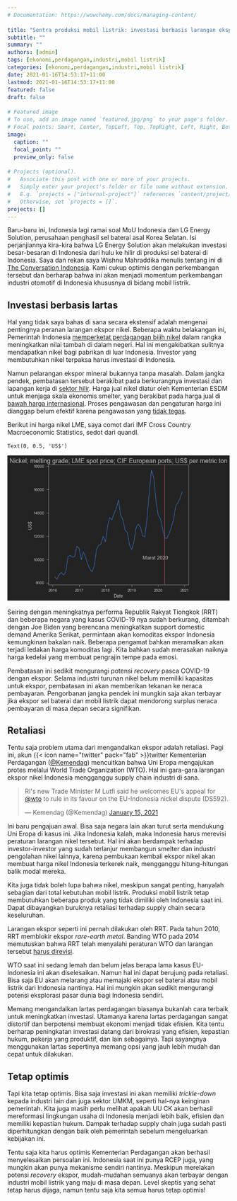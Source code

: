 ```yaml
---
# Documentation: https://wowchemy.com/docs/managing-content/

title: "Sentra produksi mobil listrik: investasi berbasis larangan ekspor?"
subtitle: ""
summary: ""
authors: [admin]
tags: [ekonomi,perdagangan,industri,mobil listrik]
categories: [ekonomi,perdagangan,industri,mobil listrik]
date: 2021-01-16T14:53:17+11:00
lastmod: 2021-01-16T14:53:17+11:00
featured: false
draft: false

# Featured image
# To use, add an image named `featured.jpg/png` to your page's folder.
# Focal points: Smart, Center, TopLeft, Top, TopRight, Left, Right, BottomLeft, Bottom, BottomRight.
image:
  caption: ""
  focal_point: ""
  preview_only: false

# Projects (optional).
#   Associate this post with one or more of your projects.
#   Simply enter your project's folder or file name without extension.
#   E.g. `projects = ["internal-project"]` references `content/project/deep-learning/index.md`.
#   Otherwise, set `projects = []`.
projects: []
---
```


Baru-baru ini, Indonesia lagi ramai soal MoU Indonesia dan LG Energy Solution, perusahaan penghasil sel baterai asal Korea Selatan. Isi perjanjiannya kira-kira bahwa LG Energy Solution akan melakukan investasi besar-besaran di Indonesia dari hulu ke hilir di produksi sel baterai di Indonesia. Saya dan rekan saya Wishnu Mahraddika menulis tentang ini di [The Conversation Indonesia](https://theconversation.com/mengapa-tren-kendaraan-listrik-adalah-momentum-transformasi-industri-otomotif-indonesia-152958). Kami cukup optimis dengan perkembangan tersebut dan berharap bahwa ini akan menjadi momentum perkembangan industri otomotif di Indonesia khususnya di bidang mobil listrik.

## Investasi berbasis lartas

Hal yang tidak saya bahas di sana secara ekstensif adalah mengenai pentingnya peranan larangan ekspor nikel. Beberapa waktu belakangan ini, Pemerintah Indonesia [memperketat perdagangan bijih nikel](https://katadata.co.id/desysetyowati/berita/5e9a4c3ac65b3/bkpm-larangan-ekspor-bijih-nikel-sesuai-uu-minerba#:~:text=Pemerintah%20melarang%20ekspor%20bijih%20nikel,Pengusahaan%20Pertambangan%20Mineral%20dan%20Batubara.) dalam rangka meningkatkan nilai tambah di dalam negeri. Hal ini mengakibatkan sulitnya mendapatkan nikel bagi pabrikan di luar Indonesia. Investor yang membutuhkan nikel terpaksa harus investasi di Indonesia.

Namun pelarangan ekspor mineral bukannya tanpa masalah. Dalam jangka pendek, pembatasan tersebut berakibat pada berkurangnya investasi dan lapangan kerja di [sektor hilir](https://www.iisd.org/sites/default/files/publications/case-study-indonesia-downstream-linkages.pdf). Harga jual nikel diatur oleh Kementerian ESDM untuk menjaga skala ekonomis smelter, yang berakibat pada harga jual di [bawah harga internasional](https://tirto.id/harga-patokan-nikel-ditetapkan-30-di-bawah-harga-internasional-fSwz). Proses pengawasan dan pengaturan harga ini dianggap belum efektif karena pengawasan yang [tidak tegas](https://katadata.co.id/sortatobing/berita/5f7b0de0c8da2/kisruh-penambang-vs-pemilik-smelter-soal-harga-bijih-nikel?utm_source=Direct&utm_medium=Tags%20Pelarangan%20Ekspor%20Nikel&utm_campaign=BIG%20HL%20Slide%201).

Berikut ini harga nikel LME, saya comot dari IMF Cross Country Macroeconomic Statistics, sedot dari quandl.




    Text(0, 0.5, 'US$')




    
![png](./index_1_1.png)
    


Seiring dengan meningkatnya performa Republik Rakyat Tiongkok (RRT) dan beberapa negara yang kasus COVID-19 nya sudah berkurang, ditambah dengan Joe Biden yang berencana meningkatkan support domestic demand Amerika Serikat, permintaan akan komoditas ekspor Indonesia kemungkinan bakalan naik. Beberapa pengamat bahkan meramalkan akan terjadi ledakan harga komoditas lagi. Kita bahkan sudah merasakan naiknya harga kedelai yang membuat pengrajin tempe pada emosi. 

Pembatasan ini sedikit mengurangi potensi _recovery_ pasca COVID-19 dengan ekspor. Selama industri turunan nikel belum memiliki kapasitas untuk ekspor, pembatasan ini akan memberikan tekanan ke neraca pembayaran. Pengorbanan jangka pendek ini mungkin saja akan terbayar jika ekspor sel baterai dan mobil listrik dapat mendorong surplus neraca pembayaran di masa depan secara signifikan.

## Retaliasi
Tentu saja problem utama dari mengandalkan ekspor adalah retaliasi. Pagi ini, akun {{< icon name="twitter" pack="fab" >}}twitter Kementerian Perdagangan ([@Kemendag](https://twitter.com/Kemendag)) mencuitkan bahwa Uni Eropa mengajukan protes melalui World Trade Organization (WTO). Hal ini gara-gara larangan ekspor nikel Indonesia mengganggu supply chain industri di sana.

<blockquote class="twitter-tweet"><p lang="en" dir="ltr">RI&#39;s new Trade Minister M Lutfi said he welcomes EU&#39;s appeal for <a href="https://twitter.com/wto?ref_src=twsrc%5Etfw">@wto</a> to rule in its favour on the EU-Indonesia nickel dispute (DS592).</p>&mdash; Kemendag (@Kemendag) <a href="https://twitter.com/Kemendag/status/1350227457157206022?ref_src=twsrc%5Etfw">January 15, 2021</a></blockquote> <script async src="https://platform.twitter.com/widgets.js" charset="utf-8"></script>

Ini baru pengajuan awal. Bisa saja negara lain akan turut serta mendukung Uni Eropa di kasus ini. Jika Indonesia kalah, maka Indonesia harus merevisi peraturan larangan nikel tersebut. Hal ini akan berdampak terhadap investor-investor yang sudah terlanjur membangun smelter dan industri pengolahan nikel lainnya, karena pembukaan kembali ekspor nikel akan membuat harga nikel Indonesia terkerek naik, mengganggu hitung-hitungan balik modal mereka.

Kita juga tidak boleh lupa bahwa nikel, meskipun sangat penting, hanyalah sebagian dari total kebutuhan mobil listrik. Produksi mobil listrik tetap membutuhkan beberapa produk yang tidak dimiliki oleh Indonesia saat ini. Dapat dibayangkan buruknya retaliasi terhadap supply chain secara keseluruhan. 

Larangan ekspor seperti ini pernah dilakukan oleh RRT. Pada tahun 2010, RRT memblokir ekspor _rare-earth metal_. Banding WTO pada 2014 memutuskan bahwa RRT telah menyalahi peraturan WTO dan larangan tersebut [harus direvisi](https://www.reuters.com/article/us-china-wto-rareearths-idUSBREA2P0ZK20140326).

WTO saat ini sedang lemah dan belum jelas berapa lama kasus EU-Indonesia ini akan diselesaikan. Namun hal ini dapat berujung pada retaliasi. Bisa saja EU akan melarang atau memajaki ekspor sel baterai atau mobil listrik dari Indonesia nantinya. Hal ini mungkin akan sedikit mengurangi potensi eksplorasi pasar dunia bagi Indonesia sendiri.

Memang mengandalkan lartas perdagangan biasanya bukanlah cara terbaik untuk meningkatkan investasi. Utamanya karena lartas perdagangan sangat distortif dan berpotensi membuat ekonomi menjadi tidak efisien. Kita tentu berharap peningkatan investasi datang dari birokrasi yang efisien, kepastian hukum, pekerja yang produktif, dan lain sebagainya. Tapi sayangnya menggunakan lartas sepertinya memang opsi yang jauh lebih mudah dan cepat untuk dilakukan.

## Tetap optimis
Tapi kita tetap optimis. Bisa saja investasi ini akan memiliki _trickle-down_ kepada industri lain dan juga sektor UMKM, seperti hal-nya keinginan pemerintah. Kita juga masih perlu melihat apakah UU CK akan berhasil mereformasi lingkungan usaha di Indonesia menjadi lebih baik, efisien dan memiliki kepastian hukum. Dampak terhadap supply chain juga sudah pasti diperhitungkan dengan baik oleh pemerintah sebelum mengeluarkan kebijakan ini.

Tentu saja kita harus optimis Kementerian Perdagangan akan berhasil menyelesaikan persoalan ini. Indonesia saat ini punya RCEP juga, yang mungkin akan punya mekanisme sendiri nantinya. Meskipun merelakan potensi _recovery_ ekspor, mudah-mudahan semuanya akan terbayar dengan industri mobil listrik yang maju di masa depan. Level skeptis yang sehat tetap harus dijaga, namun tentu saja kita semua harus tetap optimis!
